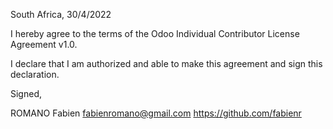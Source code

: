 South Africa, 30/4/2022

I hereby agree to the terms of the Odoo Individual Contributor License
Agreement v1.0.

I declare that I am authorized and able to make this agreement and sign this
declaration.

Signed,

ROMANO Fabien fabienromano@gmail.com https://github.com/fabienr
